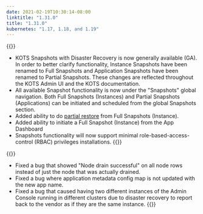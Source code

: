 ```yaml
---
date: 2021-02-19T10:30:14-08:00
linktitle: "1.31.0"
title: "1.31.0"
kubernetes: "1.17, 1.18, and 1.19"
---
```

{{<features>}}
* KOTS Snapshots with Disaster Recovery is now  generally available (GA). In order to better clarify functionality, Instance Snapshots have been renamed to Full Snapshots and Application Snapshots have been renamed to Partial Snapshots. These changes are reflected throughout the KOTS Admin UI and the KOTS documentation.
* All available Snapshot functionality is now under the "Snapshots" global navigation. Both Full Snapshots (Instances) and Partial Snapshots (Applications) can be initiated and scheduled from the global Snapshots section. 
* Added ability to do [partial restore](/kotsadm/snapshots/restore/) from Full Snapshots (Instance).
* Added ability to initiate a Full Snapshot (Instance) from the App Dashboard
* Snapshots functionality will now support minimal role-based-access-control (RBAC) privileges installations.
{{</features>}}

{{<fixes>}}
* Fixed a bug that showed "Node drain successful" on all node rows instead of just the node that was actually drained.
* Fixed a bug where application metadata config map is not updated with the new app name.
* Fixed a bug that caused having two different instances of the Admin Console running in different clusters due to disaster recovery to report back to the vendor as if they are the same instance.
{{</fixes>}}
